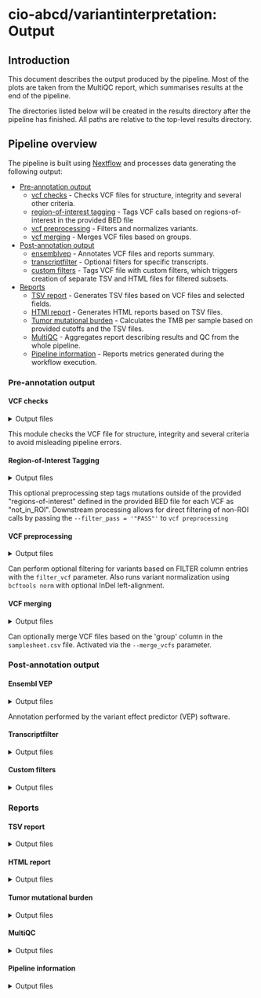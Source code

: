 # cio-abcd/variantinterpretation: Output

## Introduction

This document describes the output produced by the pipeline. Most of the plots are taken from the MultiQC report, which summarises results at the end of the pipeline.

The directories listed below will be created in the results directory after the pipeline has finished. All paths are relative to the top-level results directory.

## Pipeline overview

The pipeline is built using [Nextflow](https://www.nextflow.io/) and processes data generating the following output:

- [Pre-annotation output](#pre-annotation-output)
  - [vcf checks](#vcf-checks) - Checks VCF files for structure, integrity and several other criteria.
  - [region-of-interest tagging](#roi-tagging) - Tags VCF calls based on regions-of-interest in the provided BED file
  - [vcf preprocessing](#vcf-preprocessing) - Filters and normalizes variants.
  - [vcf merging](#vcf-merging) - Merges VCF files based on groups.
- [Post-annotation output](#post-annotation-output)
  - [ensemblvep](#ensembl-vep) - Annotates VCF files and reports summary.
  - [transcriptfilter](#transcriptfilter) - Optional filters for specific transcripts.
  - [custom filters](#custom-filters) - Tags VCF file with custom filters, which triggers creation of separate TSV and HTML files for filtered subsets.
- [Reports](#reports)
  - [TSV report](#tsv-report) - Generates TSV files based on VCF files and selected fields.
  - [HTMl report](#html-report) - Generates HTML reports based on TSV files.
  - [Tumor mutational burden](#tumor-mutational-burden) - Calculates the TMB per sample based on provided cutoffs and the TSV files.
  - [MultiQC](#multiqc) - Aggregates report describing results and QC from the whole pipeline.
  - [Pipeline information](#pipeline-information) - Reports metrics generated during the workflow execution.

### Pre-annotation output

#### VCF checks

<details markdown="1">
<summary>Output files</summary>

- `reports/multiqc/input/vcfchecks/`
  - `bcftools_stats/`: Statistics about the VCF file from `bcftools stats` as .txt file, included in multiQC report.
  - `*_warnings.txt`: VCF WARNING messages included in the multiQC report.

</details>

This module checks the VCF file for structure, integrity and several criteria to avoid misleading pipeline errors.

#### Region-of-Interest Tagging

<details markdown="1">
<summary>Output files</summary>

- `vcfs/tag_roi`: VCFs tagged based on provided BED file as gzipped vcf files

</details>

This optional preprocessing step tags mutations outside of the provided "regions-of-interest" defined in the provided BED file for each VCF as "not_in_ROI". Downstream processing allows for direct filtering of non-ROI calls by passing the `--filter_pass = '"PASS"'` to `vcf preprocessing`

#### VCF preprocessing

<details markdown="1">
<summary>Output files</summary>

- `reports/multiqc/input/bcftools_norm/`: Normalized VCF input as gzipped vcf file using `bcftools norm`.
- `vcfs/preannotation_filter/`: If `filter_pass = true`, contains gzipped vcf files only with variants filtered prior to annotation in the FILTER columns.

</details>

Can perform optional filtering for variants based on FILTER column entries with the `filter_vcf` parameter.
Also runs variant normalization using `bcftools norm` with optional InDel left-alignment.

#### VCF merging

<details markdown="1">
<summary>Output files</summary>

- `vcfs/merged_vcfs/`: Contains vcf files with merged samples based on the 'group' column within the `samplesheet.csv`.

</details>

Can optionally merge VCF files based on the 'group' column in the `samplesheet.csv` file.
Activated via the `--merge_vcfs` parameter.

### Post-annotation output

#### Ensembl VEP

<details markdown="1">
<summary>Output files</summary>

- `vcfs/ensemblvep/`
  - `*.summary.html`: Summary VEP report.
  - `*.vcf.gz`: Gzipped VCF file containing the input variants annotated with VEP. The CSQ string gives information about added columns by VEP.
  </details>

Annotation performed by the variant effect predictor (VEP) software.

#### Transcriptfilter

<details markdown="1">
<summary>Output files</summary>

- `vcfs/transcriptfiltered/`
  - `*.filt.vcf`: VCF file with all variants and additional FILTER column flag.
  </details>

#### Custom filters

<details markdown="1">
<summary>Output files</summary>

- `vcfs/customfilters/`
  - `tagged/*_tag.vcf`: VCF file with all custom filters tagged in the FILTER column.
  - `filtered/*_{filtername}.vcf`: VCF file subset only containing variants from specific filter subset.
  </details>

### Reports

#### TSV report

<details markdown="1">
<summary>Output files</summary>

- `reports/TSV/`
  - `*.tsv`: TSV file containing all fields provided by --extraction_fields, default: CHROM, POS, REF, ALT
  </details>

#### HTML report

<details markdown="1">
<summary>Output files</summary>

- `reports/HTML/`
  - `report_*/`: Folder containing HTML and Excel file for final report. Index.html contains main HTML report file.
  </details>

#### Tumor mutational burden

<details markdown="1">
<summary>Output files</summary>

- `reports/tmb/`
  - `*.txt`: TXT file containing the initial and subsequent counts of eligible mutations based on the provided TMB module thresholds and the final TMB value (mutations/MBp) calculated from the vembrane TSV output after applying allele frequency, coverage and population frequency thresholds.
  - `*.png`: Non-interactive stacked Barplot visualizing the count of mutations (# of mutations) grouped by their variant consequence against their respective allele frequency (in %). Mutations are binned based on their allele frequency (bins = 100) and the lower and upper allele frequency thresholds are plotted as grey dashed lines. Variant Consequences are picked from the Ensembl VEP variant classes on the first unique entry of a mutation based on their genomic position.
  </details>

#### MultiQC

<details markdown="1">
<summary>Output files</summary>

- `reports/multiqc/`
  - `multiqc_report.html`: a standalone HTML file that can be viewed in your web browser.
  - `multiqc_data/`: directory containing parsed statistics from the different tools used in the pipeline.
  - `multiqc_plots/`: directory containing static images from the report in various formats.

</details>

#### Pipeline information

<details markdown="1">
<summary>Output files</summary>

- `reports/pipeline_info/`
  - Reports generated by Nextflow: `execution_report.html`, `execution_timeline.html`, `execution_trace.txt` and `pipeline_dag.dot`/`pipeline_dag.svg`.
  - Reports generated by the pipeline: `pipeline_report.html`, `pipeline_report.txt` and `software_versions.yml`. The `pipeline_report*` files will only be present if the `--email` / `--email_on_fail` parameter's are used when running the pipeline.
  - Reformatted samplesheet files used as input to the pipeline: `samplesheet.valid.csv`.
  - Parameters used by the pipeline run: `params.json`.

</details>
